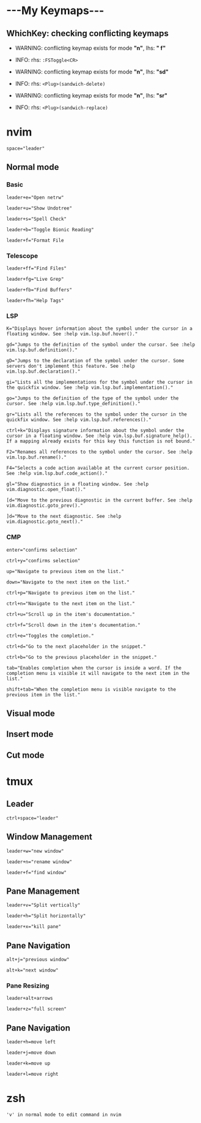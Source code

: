 # ---My Keymaps---

## WhichKey: checking conflicting keymaps

  - WARNING: conflicting keymap exists for mode **"n"**, lhs: **" f"**

  - INFO: rhs: `:FSToggle<CR>`

  - WARNING: conflicting keymap exists for mode **"n"**, lhs: **"sd"**

  - INFO: rhs: `<Plug>(sandwich-delete)`

  - WARNING: conflicting keymap exists for mode **"n"**, lhs: **"sr"**

  - INFO: rhs: `<Plug>(sandwich-replace)`

# nvim

`space="leader"`

## Normal mode

### Basic

`leader+e="Open netrw"`

`leader+u="Show Undotree"`

`leader+s="Spell Check"`

`leader+b="Toggle Bionic Reading"`

`leader+f="Format File`

### Telescope

`leader+ff="Find Files"`

`leader+fg="Live Grep"`

`leader+fb="Find Buffers"`

`leader+fh="Help Tags"`

### LSP

`K="Displays hover information about the symbol under the cursor in a floating window. See :help vim.lsp.buf.hover()."`

`gd="Jumps to the definition of the symbol under the cursor. See :help vim.lsp.buf.definition()."`

`gD="Jumps to the declaration of the symbol under the cursor. Some servers don't implement this feature. See :help vim.lsp.buf.declaration()."`

`gi="Lists all the implementations for the symbol under the cursor in the quickfix window. See :help vim.lsp.buf.implementation()."`

`go="Jumps to the definition of the type of the symbol under the cursor. See :help vim.lsp.buf.type_definition()."`

`gr="Lists all the references to the symbol under the cursor in the quickfix window. See :help vim.lsp.buf.references()."`

`ctrl+k="Displays signature information about the symbol under the cursor in a floating window. See :help vim.lsp.buf.signature_help(). If a mapping already exists for this key this function is not bound."`

`F2="Renames all references to the symbol under the cursor. See :help vim.lsp.buf.rename()."`

`F4="Selects a code action available at the current cursor position. See :help vim.lsp.buf.code_action()."`

`gl="Show diagnostics in a floating window. See :help vim.diagnostic.open_float()."`

`[d="Move to the previous diagnostic in the current buffer. See :help vim.diagnostic.goto_prev()."`

`]d="Move to the next diagnostic. See :help vim.diagnostic.goto_next()."`

### CMP

`enter="confirms selection"`

`ctrl+y="confirms selection"`

`up="Navigate to previous item on the list."`

`down="Navigate to the next item on the list."`

`ctrl+p="Navigate to previous item on the list."`

`ctrl+n="Navigate to the next item on the list."`

`ctrl+u="Scroll up in the item's documentation."`

`ctrl+f="Scroll down in the item's documentation."`

`ctrl+e="Toggles the completion."`

`ctrl+d="Go to the next placeholder in the snippet."`

`ctrl+b="Go to the previous placeholder in the snippet."`

`tab="Enables completion when the cursor is inside a word. If the completion menu is visible it will navigate to the next item in the list."`

`shift+tab="When the completion menu is visible navigate to the previous item in the list."`

## Visual mode

## Insert mode

## Cut mode

# tmux

## Leader

`ctrl+space="leader"`

## Window Management

`leader+w="new window"`

`leader+n="rename window"`

`leader+f="find window"`

## Pane Management

`leader+v="Split vertically"`

`leader+h="Split horizontally"`

`leader+x="kill pane"`

## Pane Navigation

`alt+j="previous window"`

`alt+k="next window"`

### Pane Resizing

`leader+alt+arrows`

`leader+z="full screen"`

## Pane Navigation

`leader+h=move left`

`leader+j=move down`

`leader+k=move up`

`leader+l=move right`

# zsh

`'v' in normal mode to edit command in nvim`

